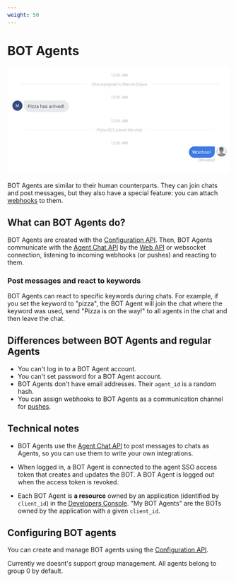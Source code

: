 ```yaml
---
weight: 50
---
```


# BOT Agents

<img src="images/bot-agent.jpg" alt="LiveChat BOT Agent" class="has-border"/>

BOT Agents are similar to their human counterparts. They can join chats and post messages, but they also have a special feature: you can attach [webhooks](../beta-docs/configuration-api/#webhooks) to them.

## What can BOT Agents do?

BOT Agents are created with the [Configuration API](../beta-docs/configuration-api/). Then, BOT Agents communicate with the [Agent Chat API](../beta-docs/agent-chat-api/) by the [Web API](../beta-docs/agent-chat-api/#web-api) or websocket connection, listening to incoming webhooks (or pushes) and reacting to them.

### Post messages and react to keywords

BOT Agents can react to specific keywords during chats. For example, if you set the keyword to "pizza", the BOT Agent will join the chat where the keyword was used, send "Pizza is on the way!" to all agents in the chat and then leave the chat.

## Differences between BOT Agents and regular Agents

* You can't log in to a BOT Agent account.
* You can't set password for a BOT Agent account.
* BOT Agents don't have email addresses. Their <code>agent_id</code> is a random hash.
* You can assign webhooks to BOT Agents as a communication channel for [pushes](../beta-docs/agent-chat-api/#pushes).

## Technical notes

* BOT Agents use the [Agent Chat API](../beta-docs/agent-chat-api/) to post messages to chats as Agents, so you can use them to write your own integrations. 

* When logged in, a BOT Agent is connected to the agent SSO access token that creates and updates the BOT. A BOT Agent is logged out when the access token is revoked.

* Each BOT Agent is **a resource** owned by an application (identified by `client_id`) in the [Developers Console](https://developers.livechatinc.com/console/). "My BOT Agents" are the BOTs owned by the application with a given `client_id`.

## Configuring BOT agents

You can create and manage BOT agents using the [Configuration API](../beta-docs/configuration-api/#bot-agent).

<div class="callout type-warning">Currently we doesnt's support group management. All agents belong to group 0 by default.</div>
<!--
## A sample BOT Agent

We have created a sample Pizza Bot to illustrate the concept of BOT Agents. 

* [Pizza Bot at Github](https://github.com/livechat/chat.io-integrations/tree/master/python/pizzabot_example)
-->
